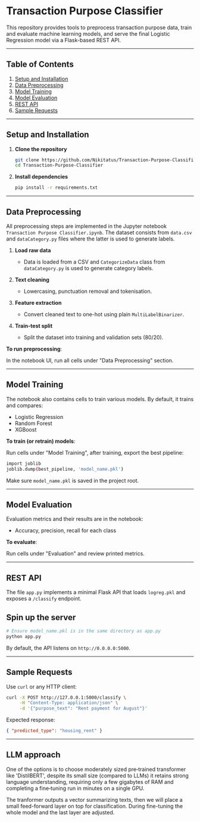 # Transaction Purpose Classifier

This repository provides tools to preprocess transaction purpose data, train and evaluate machine learning models, and serve the final Logistic Regression model via a Flask-based REST API.

---

## Table of Contents

1. [Setup and Installation](#setup-and-installation)
2. [Data Preprocessing](#data-preprocessing)
3. [Model Training](#model-training)
4. [Model Evaluation](#model-evaluation)
5. [REST API](#rest-api)
6. [Sample Requests](#sample-requests)

---

## Setup and Installation

1. **Clone the repository**

   ```bash
   git clone https://github.com/Nikitatus/Transaction-Purpose-Classifier
   cd Transaction-Purpose-Classifier
   ```
   
2. **Install dependencies**

   ```bash
   pip install -r requirements.txt
   ```

---

## Data Preprocessing

All preprocessing steps are implemented in the Jupyter notebook `Transaction Purpose Classifier.ipynb`. 
The dataset consists from `data.csv` and `dataCategory.py` files where the latter is used to generate labels.

1. **Load raw data**

   * Data is loaded from a CSV and `CategorizeData` class from `dataCategory.py` is used to generate category labels.
2. **Text cleaning**

   * Lowercasing, punctuation removal and tokenisation.
3. **Feature extraction**

   * Convert cleaned text to one-hot using plain `MultiLabelBinarizer`.
4. **Train-test split**

   * Split the dataset into training and validation sets (80/20).

**To run preprocessing**:

In the notebook UI, run all cells under "Data Preprocessing" section.

---

## Model Training

The notebook also contains cells to train various models. By default, it trains and compares:

* Logistic Regression
* Random Forest
* XGBoost

**To train (or retrain) models**:

Run cells under "Model Training", after training, export the best pipeline:
```bash
import joblib
joblib.dump(best_pipeline, 'model_name.pkl')
```

Make sure `model_name.pkl` is saved in the project root.

---

## Model Evaluation

Evaluation metrics and their results are in the notebook:

* Accuracy, precision, recall for each class

**To evaluate**:

Run cells under "Evaluation" and review printed metrics.

---

## REST API

The file `app.py` implements a minimal Flask API that loads `logreg.pkl` and exposes a `/classify` endpoint.

## Spin up the server

```bash
# Ensure model_name.pkl is in the same directory as app.py
python app.py
```

By default, the API listens on `http://0.0.0.0:5000`.

---

## Sample Requests

Use `curl` or any HTTP client:

```bash
curl -X POST http://127.0.0.1:5000/classify \
     -H "Content-Type: application/json" \
     -d '{"purpose_text": "Rent payment for August"}'
```

Expected response:

```json
{ "predicted_type": "housing_rent" }
```

---

## LLM approach

One of the options is to choose moderately sized pre‑trained transformer like 'DistilBERT', despite its small size (compared to LLMs) it retains strong language understanding, requiring only a few gigabytes of RAM and completing a fine‑tuning run in minutes on a single GPU.

The tranformer outputs a vector summarizing texts, then we will place a small feed-forward layer on top for classification. During fine-tuning the whole model and the last layer are adjusted.
